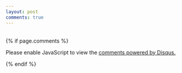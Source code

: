 ```yaml
---
layout: post
comments: true
---
```



<div class="content-text">    

<br>
{% if page.comments %}

<div id="disqus_thread"></div>

<script src="/assest/base/disqus.js"></script>
<noscript>Please enable JavaScript to view the <a href="https://disqus.com/?ref_noscript">comments powered by Disqus.</a></noscript>

{% endif %}
</div>